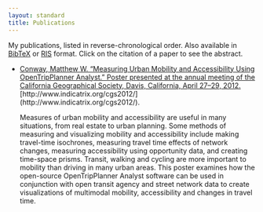 ```yaml
---
layout: standard
title: Publications
---
```


My publications, listed in reverse-chronological order. Also available
in [BibTeX](matt_conway.bib) or [RIS](matt_conway.ris) format. Click
on the citation of a paper to see the abstract.

<div class="citations">

* <div class="citation"><a href="#Conway201204" name="Conway201204" class="abstoggle"
  data-toggle="collapse" data-target="#Conway201204abs">Conway,
  Matthew W. “Measuring Urban Mobility and Accessibility Using
  OpenTripPlanner Analyst.” Poster presented at the annual meeting of
  the California Geographical Society, Davis, California, April 27–29,
  2012.</a> [http://www.indicatrix.org/cgs2012/](http://www.indicatrix.org/cgs2012/).</div>
  <div id="Conway201204abs" class="collapse abstract">
  <p>
  Measures of urban mobility and accessibility are useful in many
  situations, from real estate to urban planning. Some methods of
  measuring and visualizing mobility and accessibility include making
  travel-time isochrones, measuring travel time effects of network
  changes, measuring accessibility using opportunity data, and
  creating time-space prisms. Transit, walking and cycling are more
  important to mobility than driving in many urban areas. This poster
  examines how the open-source OpenTripPlanner Analyst software can be
  used in conjunction with open transit agency and street network data
  to create visualizations of multimodal mobility, accessibility and
  changes in travel time.
  </p>
  </div>

</div>
